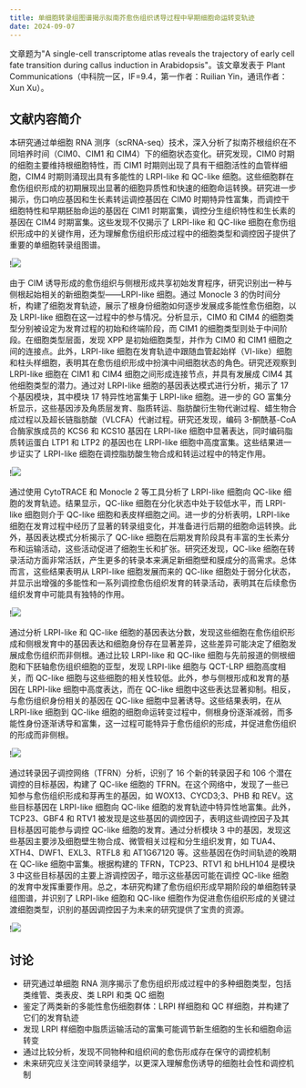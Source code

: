 ```yaml
---
title: 单细胞转录组图谱揭示拟南芥愈伤组织诱导过程中早期细胞命运转变轨迹
date: 2024-09-07
---
```


文章题为"A single-cell transcriptome atlas reveals the trajectory of early cell fate transition during callus induction in Arabidopsis"。该文章发表于 Plant Communications（中科院一区，IF=9.4，第一作者：Ruilian Yin，通讯作者：Xun Xu）。

<!--more-->

## 文献内容简介

本研究通过单细胞 RNA 测序（scRNA-seq）技术，深入分析了拟南芥根组织在不同培养时间（CIM0、CIM1 和 CIM4）下的细胞状态变化。研究发现，CIM0 时期的细胞主要维持根细胞特性，而 CIM1 时期则出现了具有干细胞活性的血管样细胞，CIM4 时期则涌现出具有多能性的 LRPI-like 和 QC-like 细胞。这些细胞群在愈伤组织形成的初期展现出显著的细胞异质性和快速的细胞命运转换。研究进一步揭示，伤口响应基因和生长素转运调控基因在 CIM0 时期特异性富集，而调控干细胞特性和早期胚胎命运的基因在 CIM1 时期富集，调控分生组织特性和生长素的基因在 CIM4 时期富集。这些发现不仅揭示了 LRPI-like 和 QC-like 细胞在愈伤组织形成中的关键作用，还为理解愈伤组织形成过程中的细胞类型和调控因子提供了重要的单细胞转录组图谱。

!![](https://images.yuanj.top/202409072035784.png)

由于 CIM 诱导形成的愈伤组织与侧根形成共享初始发育程序，研究识别出一种与侧根起始相关的新细胞类型——LRPI-like 细胞。通过 Monocle 3 的伪时间分析，构建了细胞发育轨迹，展示了根身份细胞如何逐步发展成多能性愈伤细胞，以及 LRPI-like 细胞在这一过程中的参与情况。分析显示，CIM0 和 CIM4 的细胞类型分别被设定为发育过程的初始和终端阶段，而 CIM1 的细胞类型则处于中间阶段。在细胞类型层面，发现 XPP 是初始细胞类型，并作为 CIM0 和 CIM1 细胞之间的连接点。此外，LRPI-like 细胞在发育轨迹中跟随血管起始样（VI-like）细胞和柱头样细胞，表明其在愈伤组织形成中扮演中间细胞状态的角色。研究还观察到 LRPI-like 细胞在 CIM1 和 CIM4 细胞之间形成连接节点，并具有发展成 CIM4 其他细胞类型的潜力。通过对 LRPI-like 细胞的基因表达模式进行分析，揭示了 17 个基因模块，其中模块 17 特异性地富集于 LRPI-like 细胞。进一步的 GO 富集分析显示，这些基因涉及角质层发育、脂质转运、脂肪酸衍生物代谢过程、蜡生物合成过程以及超长链脂肪酸（VLCFA）代谢过程。研究还发现，编码 3-酮酰基-CoA 合酶家族成员的 KCS6 和 KCS10 基因在 LRPI-like 细胞中显著表达，同时编码脂质转运蛋白 LTP1 和 LTP2 的基因也在 LRPI-like 细胞中高度富集。这些结果进一步证实了 LRPI-like 细胞在调控脂肪酸生物合成和转运过程中的特定作用。

!![](https://images.yuanj.top/202409072035928.png)

通过使用 CytoTRACE 和 Monocle 2 等工具分析了 LRPI-like 细胞向 QC-like 细胞的发育轨迹。结果显示，QC-like 细胞在分化状态中处于较低水平，而 LRPI-like 细胞则介于 QC-like 细胞和表皮样细胞之间。进一步的分析表明，LRPI-like 细胞在发育过程中经历了显著的转录组变化，并准备进行后期的细胞命运转换。此外，基因表达模式分析揭示了 QC-like 细胞在后期发育阶段具有丰富的生长素分布和运输活动，这些活动促进了细胞生长和扩张。研究还发现，QC-like 细胞在转录活动方面非常活跃，产生更多的转录本来满足新细胞壁和膜成分的高需求。总体而言，这些结果表明从 LRPI-like 细胞发展而来的 QC-like 细胞处于弱分化状态，并显示出增强的多能性和一系列调控愈伤组织发育的转录活动，表明其在后续愈伤组织发育中可能具有独特的作用。

!![](https://images.yuanj.top/202409072036344.png)

通过分析 LRPI-like 和 QC-like 细胞的基因表达分数，发现这些细胞在愈伤组织形成和侧根发育中的基因表达和细胞身份存在显著差异，这些差异可能决定了细胞发展成愈伤组织而非侧根。通过比较 LRPI-like 和 QC-like 细胞与先前报道的侧根细胞和下胚轴愈伤组织细胞的亚型，发现 LRPI-like 细胞与 QCT-LRP 细胞高度相关，而 QC-like 细胞与这些细胞的相关性较低。此外，参与侧根形成和发育的基因在 LRPI-like 细胞中高度表达，而在 QC-like 细胞中这些表达显著抑制。相反，与愈伤组织身份相关的基因在 QC-like 细胞中显著诱导。这些结果表明，在从 LRPI-like 细胞到 QC-like 细胞的细胞命运转变过程中，侧根身份逐渐减弱，而多能性身份逐渐诱导和富集，这一过程可能特异于愈伤组织的形成，并促进愈伤组织的形成而非侧根。

!![](https://images.yuanj.top/202409072036663.png)

通过转录因子调控网络（TFRN）分析，识别了 16 个新的转录因子和 106 个潜在调控的目标基因，构建了 QC-like 细胞的 TFRN。在这个网络中，发现了一些已知参与愈伤组织形成和芽再生的基因，如 WOX13、CYCD3;3、PHB 和 REV。这些目标基因在 LRPI-like 细胞向 QC-like 细胞的发育轨迹中特异性地富集。此外，TCP23、GBF4 和 RTV1 被发现是这些基因的调控因子，表明这些调控因子及其目标基因可能参与调控 QC-like 细胞的发育。通过分析模块 3 中的基因，发现这些基因主要涉及细胞壁生物合成、微管相关过程和分生组织发育，如 TUA4、XTH4、DWF1、EXL3、RTFL8 和 AT1G67120 等。这些基因在伪时间轨迹的晚期在 QC-like 细胞中富集。根据构建的 TFRN，TCP23、RTV1 和 bHLH104 是模块 3 中这些目标基因的主要上游调控因子，暗示这些基因可能在调控 QC-like 细胞的发育中发挥重要作用。总之，本研究构建了愈伤组织形成早期阶段的单细胞转录组图谱，并识别了 LRPI-like 细胞和 QC-like 细胞作为促进愈伤组织形成的关键过渡细胞类型，识别的基因调控因子为未来的研究提供了宝贵的资源。

!![](https://images.yuanj.top/202409072036124.png)

## 讨论

- 研究通过单细胞 RNA 测序揭示了愈伤组织形成过程中的多种细胞类型，包括类维管、类表皮、类 LRPI 和类 QC 细胞
- 鉴定了两类新的多能性愈伤细胞群体：LRPI 样细胞和 QC 样细胞，并构建了它们的发育轨迹
- 发现 LRPI 样细胞中脂质运输活动的富集可能调节新生细胞的生长和细胞命运转变
- 通过比较分析，发现不同物种和组织间的愈伤形成存在保守的调控机制
- 未来研究应关注空间转录组学，以更深入理解愈伤诱导的细胞社会性和调控机制